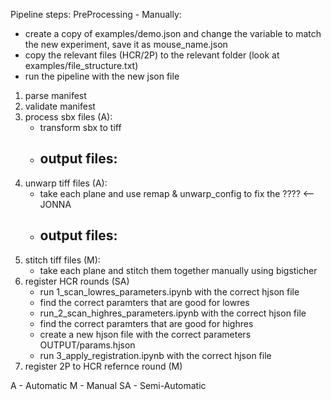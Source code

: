 Pipeline steps:
PreProcessing - Manually:
- create a copy of examples/demo.json and change the variable to match the new experiment, save it as mouse_name.json
- copy the relevant files (HCR/2P) to the relevant folder (look at examples/file_structure.txt)
- run the pipeline with the new json file


1. parse manifest
2. validate manifest
3. process sbx files (A):
    - transform sbx to tiff
    - output files:
        - 
4. unwarp tiff files (A):
    - take each plane and use remap & unwarp_config to fix the ???? <-- JONNA
    - output files:
        -
5. stitch tiff files (M):
    - take each plane and stitch them together manually using bigsticher
6. register HCR rounds (SA)
    - run 1_scan_lowres_parameters.ipynb with the correct hjson file
    - find the correct paramters that are good for lowres
    - run_2_scan_highres_parameters.ipynb with the correct hjson file
    - find the correct paramters that are good for highres
    - create a new hjson file with the correct parameters OUTPUT/params.hjson
    - run 3_apply_registration.ipynb with the correct hjson file
7. register 2P to HCR refernce round (M)
    






A - Automatic
M - Manual
SA - Semi-Automatic
